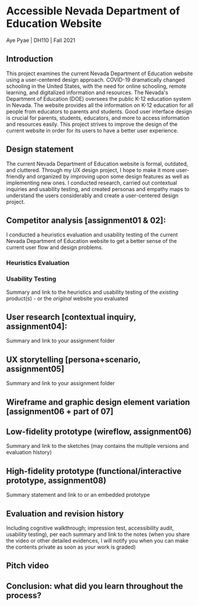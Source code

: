 # Accessible Nevada Department of Education Website
Aye Pyae | DH110 | Fall 2021

## Introduction
This project examines the current Nevada Department of Education website using a user-centered design approach. COVID-19 dramatically changed schooling in the United States, with the need for online schooling, remote learning, and digitalized information and resources. The Nevada's Department of Education (DOE) oversees the public K-12 education system in Nevada. The website provides all the information on K-12 education for all people from educators to parents and students. Good user interface design is crucial for parents, students, educators, and more to access information and resources easily. This project strives to improve the design of the current website in order for its users to have a better user experience. 

## Design statement
The current Nevada Department of Education website is formal, outdated, and cluttered. Through my UX design project, I hope to make it more user-friendly and organized by improving upon some design features as well as implementing new ones. I conducted research, carried out contextual inquiries and usability testing, and created personas and empathy maps to understand the users considerably and create a user-centered design project.

## Competitor analysis [assignment01 & 02]:
I conducted a heuristics evaluation and usability testing of the current Nevada Department of Education website to get a better sense of the current user flow and design problems. 

### Heuristics Evaluation

### Usability Testing
Summary and link to the heuristics and usability testing of the *existing* product(s) - or the *original* website you evaluated
## User research [contextual inquiry, assignment04]:
Summary and link to your assignment folder
## UX storytelling [persona+scenario, assignment05]
Summary and link to your assignment folder
## Wireframe and graphic design element variation [assignment06 + part of 07]
## Low-fidelity prototype (wireflow, assignment06)
Summary and link to the sketches (may contains the multiple versions and evaluation history)
## High-fidelity prototype (functional/interactive prototype, assignment08)
Summary statement and link to or an embedded prototype
## Evaluation and revision history 
Including cognitive walkthrough; impression test, accessibility audit, usability testing), per each summary and link to the notes (when you share the video or other detailed evidences, I will notify you when you can make the contents private as soon as your work is graded)
## Pitch video 
## Conclusion: what did you learn throughout the process?
